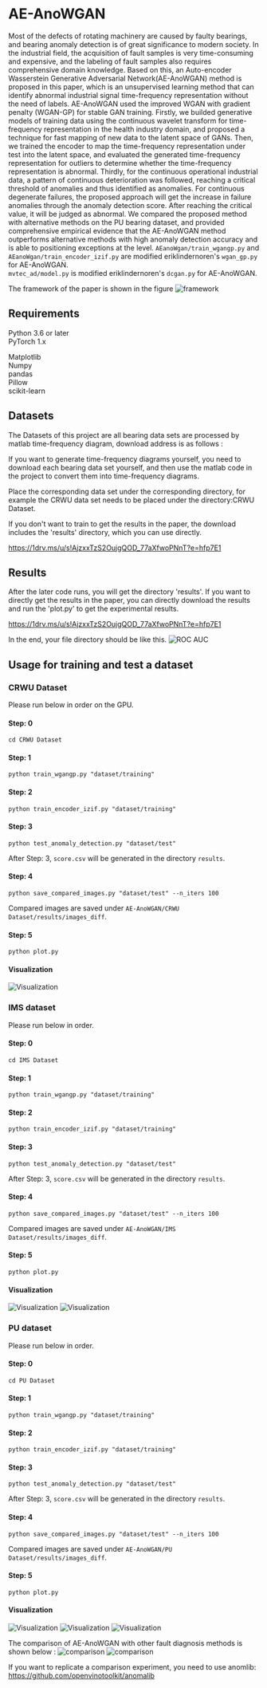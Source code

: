 # AE-AnoWGAN

Most of the defects of rotating machinery are caused by faulty bearings, and bearing anomaly detection is of great significance to modern society. In the industrial field, the acquisition of fault samples is very time-consuming and expensive, and the labeling of fault samples also requires comprehensive domain knowledge. Based on this, an Auto-encoder Wasserstein Generative Adversarial Network(AE-AnoWGAN) method is proposed in this paper, which is an unsupervised learning method that can identify abnormal industrial signal time-frequency representation without the need of labels. AE-AnoWGAN used the improved WGAN with gradient penalty (WGAN-GP) for stable GAN training. Firstly, we builded generative models of training data using the continuous wavelet transform for time-frequency representation in the health industry domain, and proposed a technique for fast mapping of new data to the latent space of GANs. Then, we trained the encoder to map the time-frequency representation under test into the latent space, and evaluated the generated time-frequency representation for outliers to determine whether the time-frequency representation is abnormal. Thirdly, for the continuous operational industrial data, a pattern of continuous deterioration was followed, reaching a critical threshold of anomalies and thus identified as anomalies. For continuous degenerate failures, the proposed approach will get the increase in failure anomalies through the anomaly detection score. After reaching the critical value, it will be judged as abnormal. We compared the proposed method with alternative methods on the PU bearing dataset, and provided comprehensive empirical evidence that the AE-AnoWGAN method outperforms alternative methods with high anomaly detection accuracy and is able to positioning exceptions at the level.
`AEanoWgan/train_wgangp.py` and `AEanoWgan/train_encoder_izif.py` are modified eriklindernoren's `wgan_gp.py` for AE-AnoWGAN.  
`mvtec_ad/model.py` is modified eriklindernoren's `dcgan.py` for AE-AnoWGAN.

The framework of the paper is shown in the figure
![framework](./framework.jpg)
## Requirements

Python 3.6 or later  
PyTorch 1.x

Matplotlib  
Numpy  
pandas  
Pillow  
scikit-learn

## Datasets
The Datasets of this project are all bearing data sets are processed by matlab time-frequency diagram, download address is as follows :

If you want to generate time-frequency diagrams yourself, you need to download each bearing data set yourself, and then use the matlab code in the project to convert them into time-frequency diagrams.

Place the corresponding data set under the corresponding directory, for example the CRWU data set needs to be placed under the directory:CRWU Dataset.

If you don't want to train to get the results in the paper, the download includes the 'results' directory, which you can use directly.

https://1drv.ms/u/s!AjzxxTzS2OujgQOD_77aXfwoPNnT?e=hfp7E1

## Results
After the later code runs, you will get the directory 'results'. If you want to directly get the results in the paper, you can directly download the results and run the 'plot.py' to get the experimental results.

https://1drv.ms/u/s!AjzxxTzS2OujgQOD_77aXfwoPNnT?e=hfp7E1

In the end, your file directory should be like this.
![ROC AUC](./directory.png)

## Usage for training and test a dataset

### CRWU Dataset

Please run below in order on the GPU.

#### Step: 0

```
cd CRWU Dataset
```

#### Step: 1

```
python train_wgangp.py "dataset/training"
```

#### Step: 2

```
python train_encoder_izif.py "dataset/training"
```

#### Step: 3

```
python test_anomaly_detection.py "dataset/test"
```

After Step: 3, `score.csv` will be generated in the directory `results`.


#### Step: 4

```
python save_compared_images.py "dataset/test" --n_iters 100
```

Compared images are saved under `AE-AnoWGAN/CRWU Dataset/results/images_diff`.

#### Step: 5
```
python plot.py
```

#### Visualization

![Visualization](https://raw.githubusercontent.com/handsomexd-ai/AE-AnoWGAN/master/CRWU%20Dataset/Anomaly%20detection.png)
### IMS dataset

Please run below in order.

#### Step: 0

```
cd IMS Dataset
```

#### Step: 1

```
python train_wgangp.py "dataset/training"
```

#### Step: 2

```
python train_encoder_izif.py "dataset/training"
```

#### Step: 3

```
python test_anomaly_detection.py "dataset/test"
```

After Step: 3, `score.csv` will be generated in the directory `results`.

#### Step: 4

```
python save_compared_images.py "dataset/test" --n_iters 100
```

Compared images are saved under `AE-AnoWGAN/IMS Dataset/results/images_diff`.

#### Step: 5
```
python plot.py
```
#### Visualization

![Visualization](https://raw.githubusercontent.com/handsomexd-ai/AE-AnoWGAN/master/IMS%20Dataset/IMS%20result1.png)
![Visualization](https://raw.githubusercontent.com/handsomexd-ai/AE-AnoWGAN/master/IMS%20Dataset/IMS%20result2.png)

### PU dataset

Please run below in order.

#### Step: 0

```
cd PU Dataset
```

#### Step: 1

```
python train_wgangp.py "dataset/training"
```

#### Step: 2

```
python train_encoder_izif.py "dataset/training"
```

#### Step: 3

```
python test_anomaly_detection.py "dataset/test"
```

After Step: 3, `score.csv` will be generated in the directory `results`.

#### Step: 4

```
python save_compared_images.py "dataset/test" --n_iters 100
```

Compared images are saved under `AE-AnoWGAN/PU Dataset/results/images_diff`.

#### Step: 5
```
python plot.py
```
#### Visualization

![Visualization](https://raw.githubusercontent.com/handsomexd-ai/AE-AnoWGAN/master/PU%20Dataset/PU%20result1.png)
![Visualization](https://raw.githubusercontent.com/handsomexd-ai/AE-AnoWGAN/master/PU%20Dataset/PU%20result2.png)
![Visualization](https://raw.githubusercontent.com/handsomexd-ai/AE-AnoWGAN/master/PU%20Dataset/PU%20result3.png)

The comparison of AE-AnoWGAN with other fault diagnosis methods is shown below :
![comparison](./auc1.png)
![comparison](./auc2.png)

If you want to replicate a comparison experiment, you need to use anomlib:
https://github.com/openvinotoolkit/anomalib